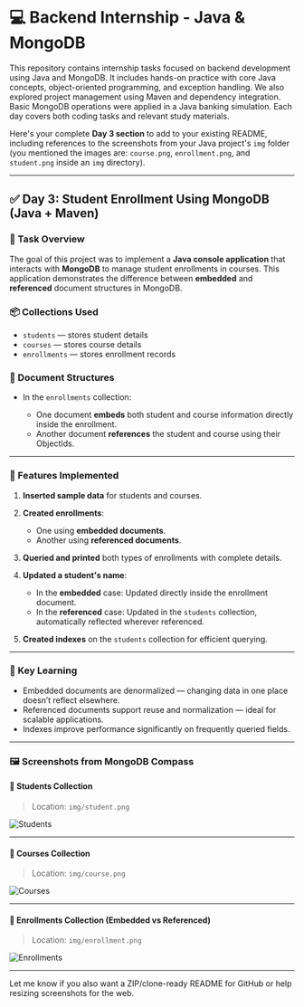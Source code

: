 # 💻 Backend Internship - Java & MongoDB

This repository contains internship tasks focused on backend development using Java and MongoDB. It includes hands-on practice with core Java concepts, object-oriented programming, and exception handling. We also explored project management using Maven and dependency integration. Basic MongoDB operations were applied in a Java banking simulation. Each day covers both coding tasks and relevant study materials.

Here's your complete **Day 3 section** to add to your existing README, including references to the screenshots from your Java project's `img` folder (you mentioned the images are: `course.png`, `enrollment.png`, and `student.png` inside an `img` directory).

---

## ✅ Day 3: Student Enrollment Using MongoDB (Java + Maven)

### 🔧 Task Overview

The goal of this project was to implement a **Java console application** that interacts with **MongoDB** to manage student enrollments in courses. This application demonstrates the difference between **embedded** and **referenced** document structures in MongoDB.

### 📦 Collections Used

* `students` — stores student details
* `courses` — stores course details
* `enrollments` — stores enrollment records

### 📄 Document Structures

* In the `enrollments` collection:

  * One document **embeds** both student and course information directly inside the enrollment.
  * Another document **references** the student and course using their ObjectIds.

---

### 🚀 Features Implemented

1. **Inserted sample data** for students and courses.
2. **Created enrollments**:

   * One using **embedded documents**.
   * Another using **referenced documents**.
3. **Queried and printed** both types of enrollments with complete details.
4. **Updated a student's name**:

   * In the **embedded** case: Updated directly inside the enrollment document.
   * In the **referenced** case: Updated in the `students` collection, automatically reflected wherever referenced.
5. **Created indexes** on the `students` collection for efficient querying.

---

### 🧠 Key Learning

* Embedded documents are denormalized — changing data in one place doesn’t reflect elsewhere.
* Referenced documents support reuse and normalization — ideal for scalable applications.
* Indexes improve performance significantly on frequently queried fields.

---

### 🖼️ Screenshots from MongoDB Compass

#### 📘 Students Collection

> Location: `img/student.png`

![Students](img/student.png)

---

#### 📗 Courses Collection

> Location: `img/course.png`

![Courses](img/course.png)

---

#### 📕 Enrollments Collection (Embedded vs Referenced)

> Location: `img/enrollment.png`

![Enrollments](img/enrollment.png)

---

Let me know if you also want a ZIP/clone-ready README for GitHub or help resizing screenshots for the web.
